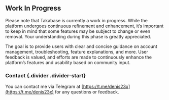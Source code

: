 ## Work In Progress

Please note that Takabase is currently a work in progress. While the platform undergoes continuous refinement and enhancement, it’s important to keep in mind that some features may be subject to change or even removal. Your understanding during this phase is greatly appreciated.

The goal is to provide users with clear and concise guidance on account management, troubleshooting, feature explanations, and more. User feedback is valued, and efforts are made to continuously enhance the platform’s features and usability based on community input.

### Contact {.divider .divider-start}

You can contact me via Telegram at [https://t.me/denis23x](https://t.me/denis23x) for any questions or feedback.
